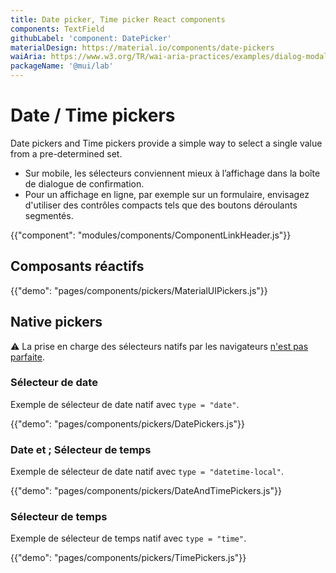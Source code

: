 ```yaml
---
title: Date picker, Time picker React components
components: TextField
githubLabel: 'component: DatePicker'
materialDesign: https://material.io/components/date-pickers
waiAria: https://www.w3.org/TR/wai-aria-practices/examples/dialog-modal/datepicker-dialog.html
packageName: '@mui/lab'
---
```


# Date / Time pickers

<p class="description">Date pickers and Time pickers provide a simple way to select a single value from a pre-determined set.</p>

- Sur mobile, les sélecteurs conviennent mieux à l’affichage dans la boîte de dialogue de confirmation.
- Pour un affichage en ligne, par exemple sur un formulaire, envisagez d'utiliser des contrôles compacts tels que des boutons déroulants segmentés.

{{"component": "modules/components/ComponentLinkHeader.js"}}

## Composants réactifs

{{"demo": "pages/components/pickers/MaterialUIPickers.js"}}

## Native pickers

⚠️ La prise en charge des sélecteurs natifs par les navigateurs [n'est pas parfaite](https://caniuse.com/#feat=input-datetime).

### Sélecteur de date

Exemple de sélecteur de date natif avec `type = "date"`.

{{"demo": "pages/components/pickers/DatePickers.js"}}

### Date et ; Sélecteur de temps

Exemple de sélecteur de date natif avec `type = "datetime-local"`.

{{"demo": "pages/components/pickers/DateAndTimePickers.js"}}

### Sélecteur de temps

Exemple de sélecteur de temps natif avec `type = "time"`.

{{"demo": "pages/components/pickers/TimePickers.js"}}
